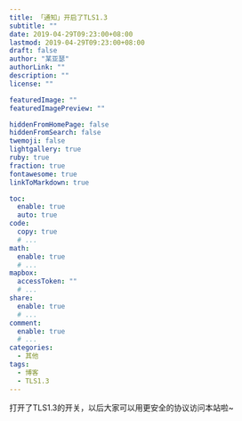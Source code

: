 ```yaml
---
title: 「通知」开启了TLS1.3
subtitle: ""
date: 2019-04-29T09:23:00+08:00
lastmod: 2019-04-29T09:23:00+08:00
draft: false
author: "某亚瑟"
authorLink: ""
description: ""
license: ""

featuredImage: ""
featuredImagePreview: ""

hiddenFromHomePage: false
hiddenFromSearch: false
twemoji: false
lightgallery: true
ruby: true
fraction: true
fontawesome: true
linkToMarkdown: true

toc:
  enable: true
  auto: true
code:
  copy: true
  # ...
math:
  enable: true
  # ...
mapbox:
  accessToken: ""
  # ...
share:
  enable: true
  # ...
comment:
  enable: true
  # ...
categories: 
  - 其他
tags: 
  - 博客
  - TLS1.3
---
```



打开了TLS1.3的开关，以后大家可以用更安全的协议访问本站啦~

<!--more-->